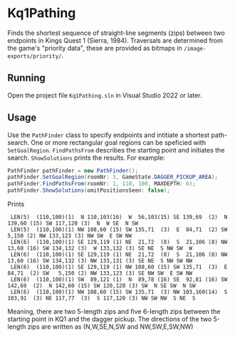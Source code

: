 # Kq1Pathing

Finds the shortest sequence of straight-line segments (zips) between two endpoints in Kings Quest 1 (Sierra, 1984).
Traversals are determined from the game's "priority data", these are provided as bitmaps in `/image-exports/priority/`.

## Running

Open the project file `Kq1Pathing.sln` in Visual Studio 2022 or later.

## Usage

Use the `PathFinder` class to specify endpoints and intitiate a shortest path-search.
One or more rectangular goal regions can be speficied with `SetGoalRegion`. `FindPathsFrom` describes the
starting point and initiates the search. `ShowSolutions` prints the results. For example:

```csharp
PathFinder pathFinder = new PathFinder();
pathFinder.SetGoalRegion(roomNr: 3, GameState.DAGGER_PICKUP_AREA);
pathFinder.FindPathsFrom(roomNr: 1, 110, 100, MAXDEPTH: 6);
pathFinder.ShowSolutions(omitPositionsSeen: false);
```

Prints

```
 LEN(5)  (110,100)(1)  N 110,103(16)  W  56,103(15) SE 139,69  (2)  N 139,60 (15) SW 117,120 (3)  N  W SE  N SW
 LEN(5)  (110,100)(1) NW 108,60 (15) SW 135,71  (3)  E  84,71  (2) SW   5,150 (2) NW 133,123 (3) NW SW  E SW NW
 LEN(6)  (110,100)(1) SE 129,119 (1) NE  21,72  (8)  S  21,106 (8) NW  13,60 (16) SW 134,132 (3)  W 133,132 (3) SE NE  S NW SW  W
 LEN(6)  (110,100)(1) SE 129,119 (1) NE  21,72  (8)  S  21,106 (8) NW  13,60 (16) SW 134,132 (3) NW 133,131 (3) SE NE  S NW SW NW
 LEN(6)  (110,100)(1) SE 129,119 (1) NW 108,60 (15) SW 135,71  (3)  E  84,71  (2) SW   5,150 (2) NW 133,123 (3) SE NW SW  E SW NW
 LEN(6)  (110,100)(1) SW  89,121 (1)  N  89,78 (16) SE  92,81 (16) SW 142,69  (2)  N 142,60 (15) SW 120,120 (3) SW  N SE SW  N SW
 LEN(6)  (110,100)(1) NW 108,60 (15) SW 135,71  (3) NW 103,160(14)  S 103,91  (3) NE 117,77  (3)  S 117,120 (3) NW SW NW  S NE  S
 ```

Meaning, there are two 5-length zips and five 6-length zips between the starting point
in KQ1 and the dagger pickup. The directions of the two 5-length zips are written as (N,W,SE,N,SW and NW,SW,E,SW,NW)
